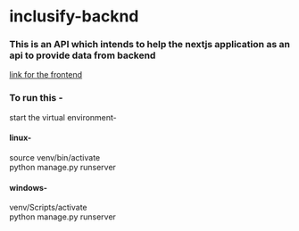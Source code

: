 # inclusify-backnd
 
<h3>This is an API which intends to help the nextjs application as an api to provide data from backend</h3>
<a href="https://github.com/satyam-svg/inclusify"> link for the frontend</a>

### To run this -
start the virtual environment-
#### linux-
source venv/bin/activate <br>
python manage.py runserver 

#### windows-
venv/Scripts/activate <br>
python manage.py runserver 


